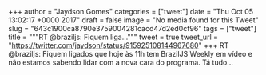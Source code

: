 
+++
author = "Jaydson Gomes"
categories = ["tweet"]
date = "Thu Oct 05 13:02:17 +0000 2017"
draft = false
image = "No media found for this Tweet"
slug = "643c1900ca8790e3759004281cacd47d2ed0cf96"
tags = ["tweet"]
title = """RT @braziljs: Fiquem liga..."""
tweet = true
tweet_url = "https://twitter.com/jaydson/status/915925108144967680"
+++
RT @braziljs: Fiquem ligados que hoje às 11h tem BrazilJS Weekly em vídeo e não estamos sabendo lidar com a nova cara do programa. Tá tudo…

